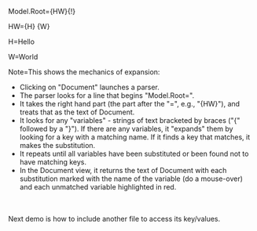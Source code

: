 Model.Root={HW}{!}

HW={H} {W}

H=Hello

W=World

Note=This shows the mechanics of expansion: <ul><li>Clicking on "Document" launches a parser.<li>The parser looks for a line that begins "Model.Root=".<li> It takes the right hand part (the part after the "=", e.g., "{HW}"), and treats that as the text of Document.<li>It looks for any "variables" -  strings of text bracketed by braces ("{" followed by a "}").  If there are any variables, it "expands" them by looking for a key with a matching name.  If it finds a key that matches, it makes the substitution.<li>It repeats until all variables have been substituted or been found not to have matching keys.<li>In the Document view, it returns the text of Document with each substitution marked with the name of the variable (do a mouse-over) and each unmatched variable highlighted in red.</ul>  <br><br>Next demo is how to include another file to access its key/values.